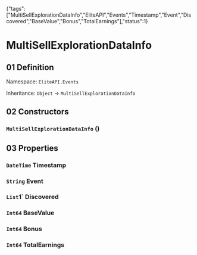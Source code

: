 {"tags":["MultiSellExplorationDataInfo","EliteAPI","Events","Timestamp","Event","Discovered","BaseValue","Bonus","TotalEarnings"],"status":1}

# MultiSellExplorationDataInfo

## 01 Definition

Namespace: `EliteAPI.Events`

Inheritance: `Object` → `MultiSellExplorationDataInfo`

## 02 Constructors

### `MultiSellExplorationDataInfo` ()

## 03 Properties

### `DateTime` Timestamp

### `String` Event

### `List`1` Discovered

### `Int64` BaseValue

### `Int64` Bonus

### `Int64` TotalEarnings

